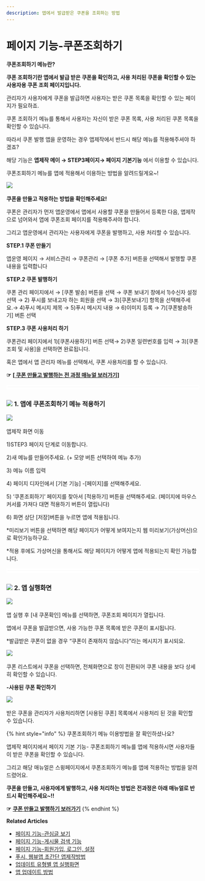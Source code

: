```yaml
---
description: 앱에서 발급받은 쿠폰을 조회하는 방법
---
```


# 페이지 기능-쿠폰조회하기

**쿠폰조회하기 메뉴란?**

**쿠폰 조회하기란 앱에서 발급 받은 쿠폰을 확인하고, 사용 처리된 쿠폰을 확인할 수 있는 사용자용 쿠폰 조회 페이지입니다.**

관리자가 사용자에게 쿠폰을 발급하면 사용자는 받은 쿠폰 목록을 확인할 수 있는 페이지가 필요하죠.

쿠폰 조회하기 메뉴를 통해서 사용자는 자신이 받은 쿠폰 목록, 사용 처리된 쿠폰 목록을 확인할 수 있습니다.

따라서 쿠폰 발행 앱을 운영하는 경우 앱제작에서 반드시 해당 메뉴를 적용해주셔야 하겠죠?

해당 기능은 **앱제작 메이 → STEP3페이지→ 페이지 기본기능** 에서 이용할 수 있습니다.

쿠폰조회하기 메뉴를 앱에 적용해서 이용하는 방법을 알려드릴게요\~!

![](https://wp.swing2app.co.kr/wp-content/uploads/2022/07/%EC%8A%A4%EC%9C%99%EA%B3%B5%EC%8B%9D%EC%95%B1-%EC%BF%A0%ED%8F%B0%EC%82%AC%EC%9A%A9-KR.png)

**쿠폰을 만들고 적용하는 방법을 확인해주세요!**

쿠폰은 관리자가 먼저 앱운영에서 앱에서 사용할 쿠폰을 만들어서 등록한 다음, 앱제작으로 넘어와서 앱에 쿠폰조회 페이지를 적용해주셔야 합니다.

그리고 앱운영에서 관리자는 사용자에게 쿠폰을 발행하고, 사용 처리할 수 있습니다.

**STEP.1 쿠폰 만들기**

앱운영 페이지 → 서비스관리 → 쿠폰관리 → \[쿠폰 추가] 버튼을 선택해서 발행할 쿠폰 내용을 입력합니다

**STEP.2 쿠폰 발행하기**

쿠폰 관리 페이지에서 → \[쿠폰 발송] 버튼을 선택 → 쿠폰 보내기 창에서 1)수신자 설정 선택 → 2) 푸시를 보내고자 하는 회원을 선택 → 3)\[쿠폰보내기] 항목을 선택해주세요.→ 4)푸시 메시지 제목 → 5)푸시 메시지 내용 → 6)이미지 등록 → 7)\[쿠폰발송하기] 버튼 선택​

**STEP.3 쿠폰 사용처리 하기**

쿠폰관리 페이지에서 1)\[쿠폰사용하기] 버튼 선택→ 2)쿠폰 일련번호를 입력 → 3)\[쿠폰 조회 및 사용]을 선택하면 완료됩니다.

혹은 앱에서 앱 관리자 메뉴를 선택해서, 쿠폰 사용처리를 할 수 있습니다.

**☞** [**\[ 쿠폰 만들고 발행하는 전 과정 매뉴얼 보러가기\]**](https://wp.swing2app.co.kr/documentation/appmanage/service/coupon/)

![](../../../.gitbook/assets/수평성.PNG)

### ![](https://wp.swing2app.co.kr/wp-content/uploads/2018/09/%EB%8B%A8%EB%9D%BD1-1.png) **1. 앱에 쿠폰조회하기 메뉴 적용하기**

![](https://wp.swing2app.co.kr/wp-content/uploads/2022/07/%EC%BF%A0%ED%8F%B0%EC%A1%B0%ED%9A%8C.png)

앱제작 화면 이동

1\)STEP3 페이지 단계로 이동합니다.

2\)새 메뉴를 만들어주세요. (+ 모양 버튼 선택하여 메뉴 추가)

3\) 메뉴 이름 입력

4\) 페이지 디자인에서 \[기본 기능] -\[페이지]를 선택해주세요.&#x20;

5\) ‘쿠폰조회하기’ 페이지를 찾아서 \[적용하기] 버튼을 선택해주세요. (페이지에 마우스 커서를 가져다 대면 적용하기 버튼이 열립니다)

6\) 화면 상단 \[저장]버튼을 누르면 앱에 적용됩니다.

\*미리보기 버튼을 선택하면 해당 페이지가 어떻게 보여지는지 웹 미리보기(가상머신)으로 확인가능하구요.

\*적용 후에도 가상머신을 통해서도 해당 페이지가 어떻게 앱에 적용되는지 확인 가능합니다.

![](../../../.gitbook/assets/수평성.PNG)

### ![](https://wp.swing2app.co.kr/wp-content/uploads/2018/09/%EB%8B%A8%EB%9D%BD1-1.png) **2. 앱 실행화면**

![](https://wp.swing2app.co.kr/wp-content/uploads/2022/07/%EC%BF%A0%ED%8F%B01.png)

앱 실행 후 \[내 쿠폰확인] 메뉴를 선택하면, 쿠폰조회 페이지가 열립니다.

앱에서 쿠폰을 발급받으면, 사용 가능한 쿠폰 목록에 받은 쿠폰이 표시됩니다.

\*발급받은 쿠폰이 없을 경우 “쿠폰이 존재하지 않습니다”라는 메시지가 표시되요.



![](https://wp.swing2app.co.kr/wp-content/uploads/2022/07/%EC%BF%A0%ED%8F%B02.png)

쿠폰 리스트에서 쿠폰을 선택하면, 전체화면으로 창이 전환되어 쿠폰 내용을 보다 상세히 확인할 수 있습니다.



**-사용된 쿠폰 확인하기**

![](https://wp.swing2app.co.kr/wp-content/uploads/2022/07/%EC%BF%A0%ED%8F%B03.png)

받은 쿠폰을 관리자가 사용처리하면 \[사용된 쿠폰] 목록에서 사용처리 된 것을 확인할 수 있습니다.



{% hint style="info" %}
쿠폰조회하기 메뉴 이용방법을 잘 확인하셨나요?

앱제작 페이지에서 페이지 기본 기능- 쿠폰조회하기 메뉴를 앱에 적용하시면 사용자들이 받은 쿠폰을 확인할 수 있습니다.

그리고 해당 매뉴얼은 스윙페이지에서 쿠폰조회하기 메뉴를 앱에 적용하는 방법을 알려드렸어요.&#x20;

**쿠폰을 만들고, 사용자에게 발행하고, 사용 처리하는 방법은 전과정은 아래 매뉴얼로 반드시 확인해주세요\~!!**

**☞** [**쿠폰 만들고 발행하기 보러가기**](https://wp.swing2app.co.kr/documentation/appmanage/service/coupon/)
{% endhint %}







**Related Articles**

* [페이지 기능-관심글 보기](https://wp.swing2app.co.kr/documentation/v3manual/viewfavorites/)
* [페이지 기능-게시물 검색 기능](https://wp.swing2app.co.kr/documentation/v3manual/postsearch/)
* [페이지 기능-회원가입, 로그인, 설정](https://wp.swing2app.co.kr/documentation/v3manual/join-login/)
* [푸시, 웹뷰앱 초간단 앱제작방법](https://wp.swing2app.co.kr/documentation/v3manual/push-webview/)
* [업데이트 유형별 앱 실행화면](https://wp.swing2app.co.kr/documentation/v3manual/update-type/)
* [앱 업데이트 방법](https://wp.swing2app.co.kr/documentation/v3manual/app-update/)
